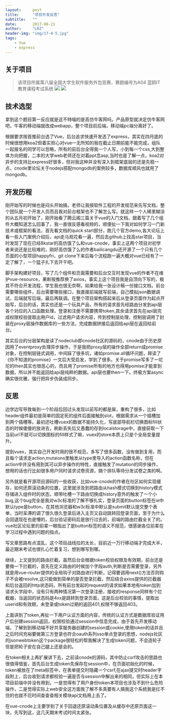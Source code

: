 ```yaml
---
layout:     post
title:      "项目开发反思"
subtitle:   ""
date:       2017-06-21
author:     "LRZ"
header-img: "img/17-4-5.jpg"
tags:
    - Vue
    - express
---
```


## 关于项目
> 该项目所属第八届全国大学生软件服务外包竞赛，赛题编号为A04 蓝鸥IT教育课程考试系统
![](http://i.imgur.com/EgD4SX4.jpg)
![](http://i.imgur.com/ihpniVY.jpg)

## 技术选型
拿到这个题目第一反应就是这不特喵的是高仿牛客网吗，产品原型就决定仿牛客网吧，牛客的移动端就改成webapp，整个项目前后端，移动端pc端分离好了。

根据要求按首推前台选了Vue，后台追求快速开发选了express，其实在四月底的时候很想用koa2但着实担心对vue一无所知的我在截止日期前能不能完成，组队一起报名的同学可以忽略，所有的前后台全得我一个人写，小到每一个css,大到整体方向把握，二本的大学web老师还在对着ppt念asp,当时也是了解一点，koa2对异步的支持比express好很多，但对我这种并没有深入到框架底层的还是先稳一点，cnode里论坛关于nodejs搭配mongodb的案例较多，数据库顺风也就用了mongodb。

## 开发历程
刚开始写的时候也是闷头开始搞，老师让我按软件工程的开发规范来先写文档，整个团队就一个开发人员而且我对前台框架也不了解怎么写。就这样一个人稀里糊涂的从五月初开始了，刚开始看了腾云阁三篇关于vue的入门文档，跟着写了几个组件大概知道怎么回事了，我一直很反感看视频的，顺便扯一下我对如何学习一门新技术或框架的看法，首先看文档的quick start部分，跑几个官方demo,各大论坛上看一些入门案例介绍后，api走马观花看一遍，然后去github上找高star项目，当时发现了现在已经8kstar的高仿饿了么和vue-cnode，事实上这两个项目对初学者来说还是比较难的，刚好高仿饿了么的作者bailicangdu还开源了一个只有几个页面的小型项目happyfri，git clone下来后每个流程跑一遍大概对vue已经有了一定了解了，一个猛子扎下去开干吧。


脚手架构建好项目，写了几个组件和页面需要和后台交互时发现vue的作者不在维护vue-resource，果断按推荐换了axios，事实上这个项目我是自顶向下写的，极其不符合开发流程，学生我也很无奈啊，如果给我一张设计稿一份接口文档，前台需要哪些组件，后台需要哪些接口，我直接前端就写前端，自己模拟json数据调试，后端就写后端，最后再联调。在整个项目架构搭起来后从登录页面作为起点开始写，后台的话，其实也还是一个玩具产品，所有的请求首先经路由分发到api层各个对应的入口函数处理，登录和注册不需要携带token,其余请求首先在api层完成权限校验提取出用户id，过滤用户请求内容，传到控制层处理，控制层调用了封装在proxy层操作数据库的一些方法，完成数据拼接后返回给api层在返回给前台。

其实后台的分层架构是读了nodeclub即cnode社区的源码的，cnode由于历史原因用了eventproxy处理异步操作，于是我把proxy层的操作全部return成promise对象，在控制层链式调用，中间踩了很多坑，诸如promise.all循环问题，拜读了《你不知道的promise》一文后大受启发，学到了很多。关于promise写多了一坨坨的then其实也很恶心的，而且用了promise所有的地方也得用pomise才能拿到数据，所以并不能返回给api层纯粹的数据。api层也要then一下。终极方案async确实很优雅，强行把异步伪装成同步。

## 反思
边学边写导致每到一个阶段后回过头发现以前写的都是屎，重构了很多，比如header组件最初是简单的固定死的组件后面接触到slot，根据需求从一个插槽加到两个插槽等。最初还吐槽vuex的数据不能持久化，写底部导航栏切换图标fill状态的时候傻傻的放进去，刷新丢失后又愚蠢的存到localstorage中，直接获取一下当前url不就可以切换图标的fill样式了嘛，vuex的store本质上只是个全局变量提升。

提到vuex，其实自己开发时用的很不规范，多写了很多函数，没有做到复用，而且每个请求走action,mutaions里触发从type里导入的action函数名称，但在action中并没有用到其可以异步操作的特性，直接触发了mutation的同步操作，想用的话也行比如很多用户同时请求试卷资源，搞个排队等待分发试卷之类的啊。

另外就是看开源项目源码的一些收获，比如vue-cnode的作者在社区如何实现缓存，如何还原滚动条的位置，这里就涉及到把路由从hash模式切换到history模式存储进入组件时的状态，顺带吐槽一下路由切换成history意外的触发了一个小bug,这个bug完全是我对w3c标准的了解不够扎实，登录页面的button标签在ie中默认type是button，在其他浏览器和w3c标准中默认是submit默认提交整个表单，当时呆滞的调了很久很久登录后进入主页又自动跳转回登录页面，至于为什么会回退现在也是懵的，后台验证密码后是放行过去的，前端的路由拦截全关了的。vue社区论坛里的前辈一眼指出了是button标签的语义不规范，很感谢各位前辈在学习过程中遇到问题的指点。

写文章思路有点混乱，这个项目战线拉的太长，目前近一万行移动端才完成大半，最近期末考试也很扎心忙着复习，想到哪写到哪。

继续，上文提到的路由拦截，虽然后台会根据token校验权限及有效期，前台还是要做一下拦截的，首先在定义路由的时候加个字段auth,判断是否需要登录，另外就是用vue-router提供的全局钩子对路由进行判断，记得要调用next()方法否则钩子不会被resolve,这只能做到简单的是否登录拦截，然后结合axios提供的拦截器和后台返回的http状态码，所有前台发起的request的请求如果本地有token加到请求头字段中，没有只有两种情况第一次登录注册，接收的response同样有个拦截器，当返回的状态码是4xx是跳转到登录页面，这是后台校验的事情，提取出userid和有效期，未登录或token过期的返回401,权限不够返回403。

上面讲到了token,再扯一下用户认证方面的内容，传统的认证方式是数据库验证用户后创建session返回，权限校验通过session中信息完成，由于首先开发移动端，了解到到移动端不好共享服务器创建的session或cookie,使用token的话并且之后时间充裕要做第三方登录也符合oauth系列sso单点登录的思想，nodejs社区的jsonwebtoken这个package很轻松的帮我解决了生成token问题，不会造轮子但是把轮子安在自己腿上还是会的。

在token相关上再扩展讲下去，之前读cnode的源码，其中防止csrf攻击的思路也很值得借鉴，首先后台生成token先保存在session中，在页面初始化的时候，token被放在了meta标签中，在表单提交时隐藏一个csrf,在ajax提交时header字段附上，后台收到请求都校验一遍是否与session中解出来的相同，但实际上在本项目前端中并没有用到，一是觉得有了用户身份token本项目也涉及不到什么危险操作，二是觉得实际上web安全这方面我了解不多真要有人搞我这个系统我是扛不住的也就不花时间查查查相关模块api文档用上去了。

在vue-cnode上主要学到了关于回退还原滚动条位置及从缓存中还原页面这一块，先写到这，这几天期末考试时间太紧张。

